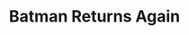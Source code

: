 ---
layout: other-video
permalink: /batman-returns-again
title: Batman Returns Again
video_number: 5
release_date: 1993-01-01
description: 
cast: 
video_info:
  - 
video_available: false
medium: puppets
old_cm_description: |
  Inspired by Tim Burton's two Batman movies, I decided to make the next sequel on my own using Batman figures. This movie is just as much fun as watching a little kid playing with toys, whichever way you want to look at that.
james_old_star_rating: 2
james_old_number_rating: 2
---